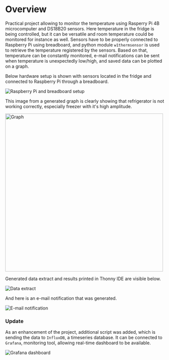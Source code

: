 # Overview
Practical project allowing to monitor the temperature using Rasperry Pi 4B microcomputer and DS18B20 sensors. Here temperature in the fridge is being controlled, but it can be versatile and room temperature could be monitored for instance as well.
Sensors have to be properly connected to Raspberry Pi using breadboard, and python module `w1thermsensor` is used to retrieve the temperature registered by the sensors. Based on that, temperature can be constantly monitored, e-mail notifications can be sent when temperature is unexpectedly low/high, and saved data can be plotted on a graph.

Below hardware setup is shown with sensors located in the fridge and connected to Raspberry Pi through a breadboard.

<img src="https://github.com/PrzemyslawKepka/temperature_monitoring/blob/main/pictures/hardware_setup.png" alt="Raspberry Pi and breadboard setup">

This image from a generated graph is clearly showing that refrigerator is not working correctly, especially freezer with it's high amplitude.

<img src="https://github.com/PrzemyslawKepka/temperature_monitoring/blob/main/pictures/graph.png" alt="Graph" width="500"/>

Generated data extract and results printed in Thonny IDE are visible below.

<img src="https://github.com/PrzemyslawKepka/temperature_monitoring/blob/main/pictures/data_extract.png" alt="Data extract"/>

And here is an e-mail notification that was generated.

<img src="https://github.com/PrzemyslawKepka/temperature_monitoring/blob/main/pictures/email_notification.png" alt="E-mail notification"/>

### Update
As an enhancement of the project, additional script was added, which is sending the data to `InfluxDB`, a timeseries database. It can be connected to `Grafana`, monitoring tool, allowing real-time dashboard to be available.

<img src="https://github.com/PrzemyslawKepka/temperature_monitoring/blob/main/pictures/grafana_dashboard.png" alt="Grafana dashboard"/>
